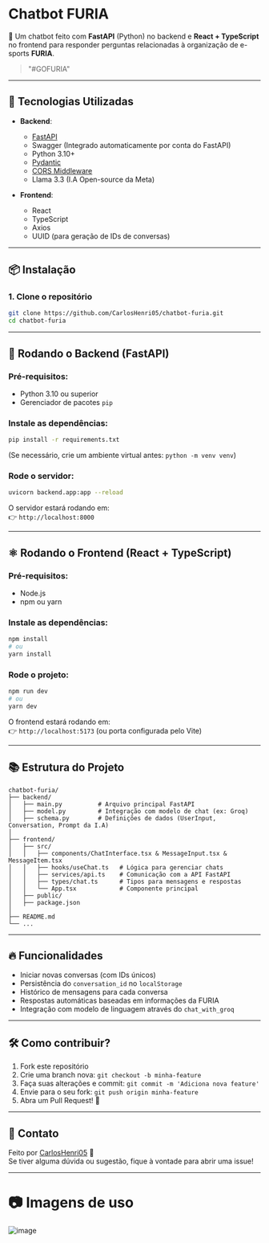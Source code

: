 # Chatbot FURIA

🚀 Um chatbot feito com **FastAPI** (Python) no backend e **React + TypeScript** no frontend para responder perguntas relacionadas à organização de e-sports **FURIA**.

> "#GOFURIA"

---

## 📂 Tecnologias Utilizadas

- **Backend**:
  - [FastAPI](https://fastapi.tiangolo.com/)
  - Swagger (Integrado automaticamente por conta do FastAPI)
  - Python 3.10+
  - [Pydantic](https://docs.pydantic.dev/)
  - [CORS Middleware](https://fastapi.tiangolo.com/tutorial/cors/)
  - Llama 3.3 (I.A Open-source da Meta)

- **Frontend**:
  - React
  - TypeScript
  - Axios
  - UUID (para geração de IDs de conversas)

---

## 📦 Instalação

### 1. Clone o repositório

```bash
git clone https://github.com/CarlosHenri05/chatbot-furia.git
cd chatbot-furia
```

---

## 🐍 Rodando o Backend (FastAPI)

### Pré-requisitos:
- Python 3.10 ou superior
- Gerenciador de pacotes `pip`

### Instale as dependências:
```bash
pip install -r requirements.txt
```

(Se necessário, crie um ambiente virtual antes: `python -m venv venv`)

### Rode o servidor:
```bash
uvicorn backend.app:app --reload
```

O servidor estará rodando em:  
👉 `http://localhost:8000`

---

## ⚛️ Rodando o Frontend (React + TypeScript)

### Pré-requisitos:
- Node.js
- npm ou yarn

### Instale as dependências:
```bash
npm install
# ou
yarn install
```

### Rode o projeto:
```bash
npm run dev
# ou
yarn dev
```

O frontend estará rodando em:  
👉 `http://localhost:5173` (ou porta configurada pelo Vite)

---

## 📚 Estrutura do Projeto

```
chatbot-furia/
├── backend/
│   ├── main.py          # Arquivo principal FastAPI
│   ├── model.py         # Integração com modelo de chat (ex: Groq)
│   ├── schema.py        # Definições de dados (UserInput, Conversation, Prompt da I.A)
│
├── frontend/
│   ├── src/
│   │   ├── components/ChatInterface.tsx & MessageInput.tsx & MessageItem.tsx
│   │   ├── hooks/useChat.ts   # Lógica para gerenciar chats
│   │   ├── services/api.ts    # Comunicação com a API FastAPI
│   │   ├── types/chat.ts      # Tipos para mensagens e respostas
│   │   └── App.tsx            # Componente principal
│   ├── public/
│   ├── package.json
│
├── README.md
└── ...
```

---

## 🔥 Funcionalidades

- Iniciar novas conversas (com IDs únicos)
- Persistência do `conversation_id` no `localStorage`
- Histórico de mensagens para cada conversa
- Respostas automáticas baseadas em informações da FURIA
- Integração com modelo de linguagem através do `chat_with_groq`

---

## 🛠️ Como contribuir?

1. Fork este repositório
2. Crie uma branch nova: `git checkout -b minha-feature`
3. Faça suas alterações e commit: `git commit -m 'Adiciona nova feature'`
4. Envie para o seu fork: `git push origin minha-feature`
5. Abra um Pull Request! 🚀

---

## 💬 Contato

Feito por [CarlosHenri05](https://github.com/CarlosHenri05) 💜  
Se tiver alguma dúvida ou sugestão, fique à vontade para abrir uma issue!

---
# 📷 Imagens de uso 

![image](https://github.com/user-attachments/assets/27e99d30-b672-4e8c-ace2-72ce8830443e)




